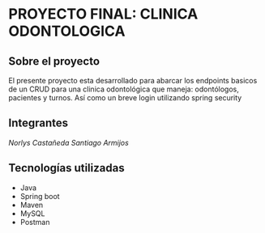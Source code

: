# PROYECTO FINAL: CLINICA ODONTOLOGICA

## Sobre el proyecto
El presente proyecto esta desarrollado para abarcar los endpoints basicos de un CRUD para una clinica odontológica 
que maneja: odontólogos, pacientes y turnos. Así como un breve login utilizando spring security

## Integrantes

*Norlys Castañeda*
*Santiago Armijos*

## Tecnologías utilizadas

* Java
* Spring boot
* Maven
* MySQL
* Postman
